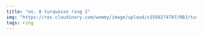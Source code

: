 ```yaml
---
title: "no. 8 turquoise ring 2"
img: "https://res.cloudinary.com/wommy/image/upload/v1588274707/RBJ/turquoise/no8/5_ti4dis.jpg"
tags: ring
---
```

